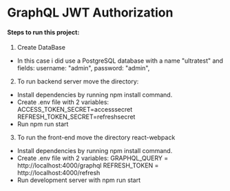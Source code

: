 # GraphQL JWT Authorization

#### Steps to run this project:

1. Create DataBase

- In this case i did use a PostgreSQL database with a name "ultratest" and fields: username: "admin", password: "admin",

2. To run backend server move the directory:

- Install dependencies by running npm install command.
- Create .env file with 2 variables:
  ACCESS_TOKEN_SECRET=accesssecret
  REFRESH_TOKEN_SECRET=refreshsecret
- Run npm run start

3. To run the front-end move the directory react-webpack

- Install dependencies by running npm install command.
- Create .env file with 2 variables:
  GRAPHQL_QUERY = http://localhost:4000/graphql
  REFRESH_TOKEN = http://localhost:4000/refresh
- Run development server with npm run start
